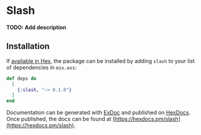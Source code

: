 # Slash

**TODO: Add description**

## Installation

If [available in Hex](https://hex.pm/docs/publish), the package can be installed
by adding `slash` to your list of dependencies in `mix.exs`:

```elixir
def deps do
  [
    {:slash, "~> 0.1.0"}
  ]
end
```

Documentation can be generated with [ExDoc](https://github.com/elixir-lang/ex_doc)
and published on [HexDocs](https://hexdocs.pm). Once published, the docs can
be found at [https://hexdocs.pm/slash](https://hexdocs.pm/slash).

